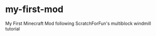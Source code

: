 my-first-mod
============

My First Minecraft Mod following ScratchForFun's multiblock windmill tutorial

